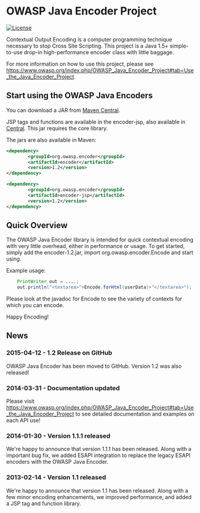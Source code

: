 OWASP Java Encoder Project
==========================

[![License](https://img.shields.io/badge/License-BSD%203--Clause-blue.svg)](https://opensource.org/licenses/BSD-3-Clause)

Contextual Output Encoding is a computer programming technique necessary to stop Cross Site Scripting. This project is a Java 1.5+ simple-to-use drop-in high-performance encoder class with little baggage.

For more information on how to use this project, please see https://www.owasp.org/index.php/OWASP_Java_Encoder_Project#tab=Use_the_Java_Encoder_Project.

Start using the OWASP Java Encoders
-----------------------------------
You can download a JAR from [Maven Central](https://search.maven.org/#search|ga|1|g%3A%22org.owasp.encoder%22%20a%3A%22encoder%22).

JSP tags and functions are available in the encoder-jsp, also available in [Central](http://search.maven.org/remotecontent?filepath=org/owasp/encoder/encoder-jsp/1.2/encoder-jsp-1.2.jar). This jar requires the core library.

The jars are also available in Maven:

```xml
<dependency>
        <groupId>org.owasp.encoder</groupId>
        <artifactId>encoder</artifactId>
        <version>1.2</version>
</dependency>

<dependency>
        <groupId>org.owasp.encoder</groupId>
        <artifactId>encoder-jsp</artifactId>
        <version>1.2</version>
</dependency>
```

Quick Overview
--------------
The OWASP Java Encoder library is intended for quick contextual encoding with very little overhead, either in performance or usage. To get started, simply add the encoder-1.2.jar, import org.owasp.encoder.Encode and start using.

Example usage:

```java
    PrintWriter out = ....;
    out.println("<textarea>"+Encode.forHtml(userData)+"</textarea>");
```

Please look at the javadoc for Encode to see the variety of contexts for which you can encode.

Happy Encoding!

News
----
### 2015-04-12 - 1.2 Release on GitHub
OWASP Java Encoder has been moved to GitHub. Version 1.2 was also released!

### 2014-03-31 - Documentation updated
Please visit https://www.owasp.org/index.php/OWASP_Java_Encoder_Project#tab=Use_the_Java_Encoder_Project to see detailed documentation and examples on each API use!

### 2014-01-30 - Version 1.1.1 released
We're happy to announce that version 1.1.1 has been released. Along with a important bug fix, we added ESAPI integration to replace the legacy ESAPI encoders with the OWASP Java Encoder.

### 2013-02-14 - Version 1.1 released
We're happy to announce that version 1.1 has been released. Along with a few minor encoding enhancements, we improved performance, and added a JSP tag and function library.